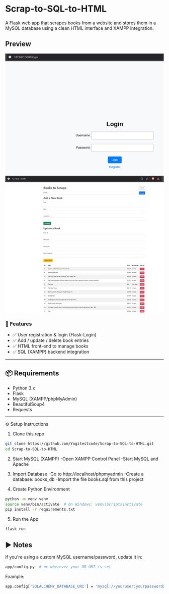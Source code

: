 # Scrap-to-SQL-to-HTML

A Flask web app that scrapes books from a website and stores them in a MySQL database using a clean HTML interface and XAMPP integration.

## Preview

![Login Page](screenshots/books_SS1.jpg)
![Main Page](screenshots/books_SS2.jpg)

### 🔧 Features
- ✅ User registration & login (Flask-Login)
- ✅ Add / update / delete book entries
- ✅ HTML front-end to manage books
- ✅ SQL (XAMPP) backend integration

---

## 📦 Requirements

- Python 3.x
- Flask
- MySQL (XAMPP/phpMyAdmin)
- BeautifulSoup4
- Requests

---

⚙️ Setup Instructions
1. Clone this repo
```bash 
git clone https://github.com/Yogitestcode/Scrap-to-SQL-to-HTML.git
cd Scrap-to-SQL-to-HTML
```
2. Start MySQL (XAMPP)
-Open XAMPP Control Panel
-Start MySQL and Apache

3. Import Database
-Go to http://localhost/phpmyadmin
-Create a database: books_db
-Import the file books.sql from this project

4. Create Python Environment
```bash
python -m venv venv
source venv/bin/activate  # On Windows: venv\Scripts\activate
pip install -r requirements.txt
```
5. Run the App
```bash
flask run
```


## ▶️ Notes
If you're using a custom MySQL username/password, update it in:
```bash
app/config.py  # or wherever your DB URI is set
```
Example:
```bash
app.config['SQLALCHEMY_DATABASE_URI'] = 'mysql://youruser:yourpassword@localhost/books_db'
```
